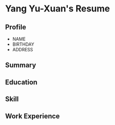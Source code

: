 # Yang Yu-Xuan's Resume 

Profile
-------------
*	NAME
*	BIRTHDAY
*	ADDRESS

Summary
-------------

Education
-------------

Skill
-------------

Work Experience
-------------